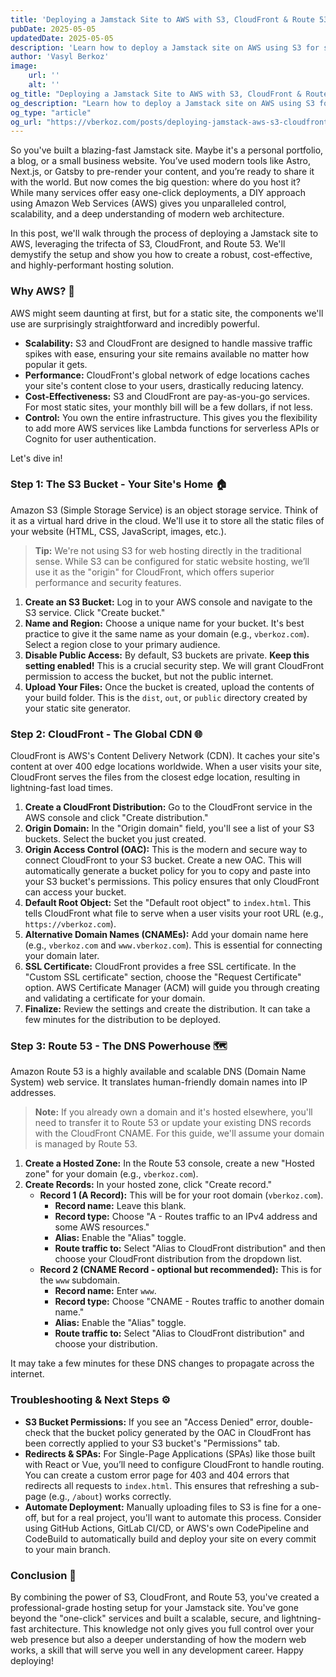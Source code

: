 ```yaml
---
title: 'Deploying a Jamstack Site to AWS with S3, CloudFront & Route 53'
pubDate: 2025-05-05
updatedDate: 2025-05-05
description: 'Learn how to deploy a Jamstack site on AWS using S3 for storage, CloudFront for content delivery, and Route 53 for DNS, creating a scalable and efficient hosting solution.'
author: 'Vasyl Berkoz'
image:
    url: ''
    alt: ''
og_title: "Deploying a Jamstack Site to AWS with S3, CloudFront & Route 53"
og_description: "Learn how to deploy a Jamstack site on AWS using S3 for storage, CloudFront for content delivery, and Route 53 for DNS, creating a scalable and efficient hosting solution."
og_type: "article"
og_url: "https://vberkoz.com/posts/deploying-jamstack-aws-s3-cloudfront-route53"
---
```


So you've built a blazing-fast Jamstack site. Maybe it's a personal portfolio, a blog, or a small business website. You’ve used modern tools like Astro, Next.js, or Gatsby to pre-render your content, and you’re ready to share it with the world. But now comes the big question: where do you host it? While many services offer easy one-click deployments, a DIY approach using Amazon Web Services (AWS) gives you unparalleled control, scalability, and a deep understanding of modern web architecture.

In this post, we'll walk through the process of deploying a Jamstack site to AWS, leveraging the trifecta of S3, CloudFront, and Route 53. We'll demystify the setup and show you how to create a robust, cost-effective, and highly-performant hosting solution.

### **Why AWS? 🤔**

AWS might seem daunting at first, but for a static site, the components we'll use are surprisingly straightforward and incredibly powerful.

  * **Scalability:** S3 and CloudFront are designed to handle massive traffic spikes with ease, ensuring your site remains available no matter how popular it gets.
  * **Performance:** CloudFront's global network of edge locations caches your site's content close to your users, drastically reducing latency.
  * **Cost-Effectiveness:** S3 and CloudFront are pay-as-you-go services. For most static sites, your monthly bill will be a few dollars, if not less.
  * **Control:** You own the entire infrastructure. This gives you the flexibility to add more AWS services like Lambda functions for serverless APIs or Cognito for user authentication.

Let's dive in\!

### **Step 1: The S3 Bucket - Your Site's Home 🏠**

Amazon S3 (Simple Storage Service) is an object storage service. Think of it as a virtual hard drive in the cloud. We'll use it to store all the static files of your website (HTML, CSS, JavaScript, images, etc.).

> **Tip:** We're not using S3 for web hosting directly in the traditional sense. While S3 can be configured for static website hosting, we’ll use it as the "origin" for CloudFront, which offers superior performance and security features.

1.  **Create an S3 Bucket:** Log in to your AWS console and navigate to the S3 service. Click "Create bucket."
2.  **Name and Region:** Choose a unique name for your bucket. It's best practice to give it the same name as your domain (e.g., `vberkoz.com`). Select a region close to your primary audience.
3.  **Disable Public Access:** By default, S3 buckets are private. **Keep this setting enabled\!** This is a crucial security step. We will grant CloudFront permission to access the bucket, but not the public internet.
4.  **Upload Your Files:** Once the bucket is created, upload the contents of your build folder. This is the `dist`, `out`, or `public` directory created by your static site generator.

### **Step 2: CloudFront - The Global CDN 🌐**

CloudFront is AWS's Content Delivery Network (CDN). It caches your site's content at over 400 edge locations worldwide. When a user visits your site, CloudFront serves the files from the closest edge location, resulting in lightning-fast load times.

1.  **Create a CloudFront Distribution:** Go to the CloudFront service in the AWS console and click "Create distribution."
2.  **Origin Domain:** In the "Origin domain" field, you'll see a list of your S3 buckets. Select the bucket you just created.
3.  **Origin Access Control (OAC):** This is the modern and secure way to connect CloudFront to your S3 bucket. Create a new OAC. This will automatically generate a bucket policy for you to copy and paste into your S3 bucket's permissions. This policy ensures that only CloudFront can access your bucket.
4.  **Default Root Object:** Set the "Default root object" to `index.html`. This tells CloudFront what file to serve when a user visits your root URL (e.g., `https://vberkoz.com`).
5.  **Alternative Domain Names (CNAMEs):** Add your domain name here (e.g., `vberkoz.com` and `www.vberkoz.com`). This is essential for connecting your domain later.
6.  **SSL Certificate:** CloudFront provides a free SSL certificate. In the "Custom SSL certificate" section, choose the "Request Certificate" option. AWS Certificate Manager (ACM) will guide you through creating and validating a certificate for your domain.
7.  **Finalize:** Review the settings and create the distribution. It can take a few minutes for the distribution to be deployed.

### **Step 3: Route 53 - The DNS Powerhouse 🗺️**

Amazon Route 53 is a highly available and scalable DNS (Domain Name System) web service. It translates human-friendly domain names into IP addresses.

> **Note:** If you already own a domain and it's hosted elsewhere, you'll need to transfer it to Route 53 or update your existing DNS records with the CloudFront CNAME. For this guide, we'll assume your domain is managed by Route 53.

1.  **Create a Hosted Zone:** In the Route 53 console, create a new "Hosted zone" for your domain (e.g., `vberkoz.com`).
2.  **Create Records:** In your hosted zone, click "Create record."
      * **Record 1 (A Record):** This will be for your root domain (`vberkoz.com`).
          * **Record name:** Leave this blank.
          * **Record type:** Choose "A - Routes traffic to an IPv4 address and some AWS resources."
          * **Alias:** Enable the "Alias" toggle.
          * **Route traffic to:** Select "Alias to CloudFront distribution" and then choose your CloudFront distribution from the dropdown list.
      * **Record 2 (CNAME Record - optional but recommended):** This is for the `www` subdomain.
          * **Record name:** Enter `www`.
          * **Record type:** Choose "CNAME - Routes traffic to another domain name."
          * **Alias:** Enable the "Alias" toggle.
          * **Route traffic to:** Select "Alias to CloudFront distribution" and choose your distribution.

It may take a few minutes for these DNS changes to propagate across the internet.

### **Troubleshooting & Next Steps ⚙️**

  * **S3 Bucket Permissions:** If you see an "Access Denied" error, double-check that the bucket policy generated by the OAC in CloudFront has been correctly applied to your S3 bucket's "Permissions" tab.
  * **Redirects & SPAs:** For Single-Page Applications (SPAs) like those built with React or Vue, you’ll need to configure CloudFront to handle routing. You can create a custom error page for 403 and 404 errors that redirects all requests to `index.html`. This ensures that refreshing a sub-page (e.g., `/about`) works correctly.
  * **Automate Deployment:** Manually uploading files to S3 is fine for a one-off, but for a real project, you'll want to automate this process. Consider using GitHub Actions, GitLab CI/CD, or AWS's own CodePipeline and CodeBuild to automatically build and deploy your site on every commit to your main branch.

### **Conclusion 🎉**

By combining the power of S3, CloudFront, and Route 53, you've created a professional-grade hosting setup for your Jamstack site. You've gone beyond the "one-click" services and built a scalable, secure, and lightning-fast architecture. This knowledge not only gives you full control over your web presence but also a deeper understanding of how the modern web works, a skill that will serve you well in any development career. Happy deploying\!